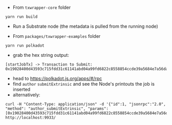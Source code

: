 - From ```txwrapper-core``` folder

```yarn run build```

- Run a Substrate node (the metadata is pulled from the running node)

- From ```packages/txwrapper-examples``` folder

```yarn run polkadot```
- grab the hex string output:
```
[startJobTx] -> Transaction to Submit: 0x19028400d43593c715fdd31c61141abd04a99fd6822c8558854ccde39a5684e7a56da27d0174afd4350b4167d057377f7f6f821da88d4e90ecbeb8e0dd94e5598d073f9b3bd8c262b8923ce2de229d591956eb7590ce5fdf06aad8688c52de993cb119d28d0500000005037b00000051000000000000000000000000000000010a00000000000000
```
- head to https://polkadot.js.org/apps/#/rpc
- find ```author``` ```submitExtrinsic``` and see the Node's printouts the job is inserted
- alternatively:
```
curl -H "Content-Type: application/json" -d '{"id":1, "jsonrpc":"2.0", "method": "author_submitExtrinsic", "params": [0x19028400d43593c715fdd31c61141abd04a99fd6822c8558854ccde39a5684e7a56da27d0174afd4350b4167d057377f7f6f821da88d4e90ecbeb8e0dd94e5598d073f9b3bd8c262b8923ce2de229d591956eb7590ce5fdf06aad8688c52de993cb119d28d0500000005037b00000051000000000000000000000000000000010a00000000000000}' http://localhost:9933/
```
